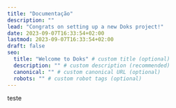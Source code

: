 ```yaml
---
title: "Documentação"
description: ""
lead: "Congrats on setting up a new Doks project!"
date: 2023-09-07T16:33:54+02:00
lastmod: 2023-09-07T16:33:54+02:00
draft: false
seo:
  title: "Welcome to Doks" # custom title (optional)
  description: "" # custom description (recommended)
  canonical: "" # custom canonical URL (optional)
  robots: "" # custom robot tags (optional)
---
```


teste
